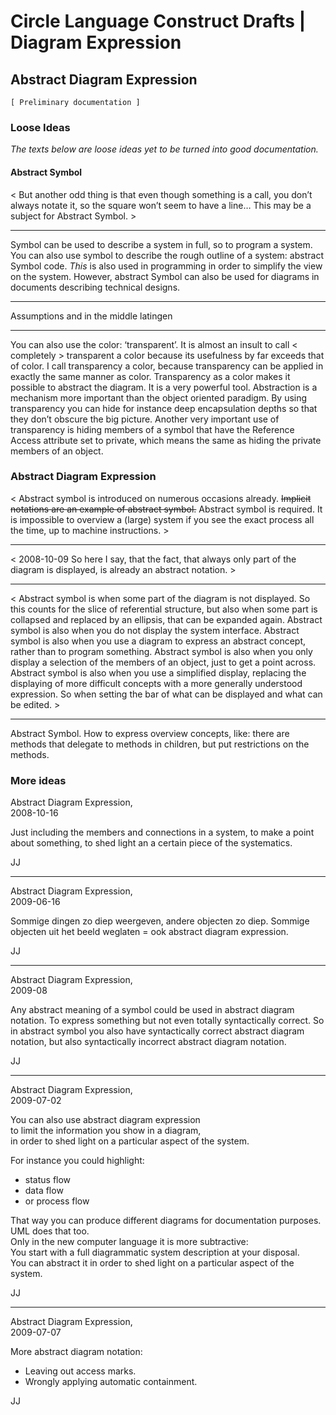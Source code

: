 ﻿Circle Language Construct Drafts | Diagram Expression
=====================================================

Abstract Diagram Expression
---------------------------

`[ Preliminary documentation ]`

### Loose Ideas

*The texts below are loose ideas yet to be turned into good documentation.*

#### Abstract Symbol

< But another odd thing is that even though something is a call, you don’t always notate it, so the square won’t seem to have a line… This may be a subject for Abstract Symbol. >

-----

Symbol can be used to describe a system in full, so to program a system. You can also use symbol to describe the rough outline of a system: abstract Symbol code. *This* is also used in programming in order to simplify the view on the system. However, abstract Symbol can also be used for diagrams in documents describing technical designs.

-----

Assumptions and in the middle latingen

-----

You can also use the color: ‘transparent’. It is almost an insult to call < completely > transparent a color because its usefulness by far exceeds that of color. I call transparency a color, because transparency can be applied in exactly the same manner as color. Transparency as a color makes it possible to abstract the diagram. It is a very powerful tool. Abstraction is a mechanism more important than the object oriented paradigm. By using transparency you can hide for instance deep encapsulation depths so that they don’t obscure the big picture. Another very important use of transparency is hiding members of a symbol that have the Reference Access attribute set to private, which means the same as hiding the private members of an object.

### Abstract Diagram Expression

< Abstract symbol is introduced on numerous occasions already. ~~Implicit notations are an example of abstract symbol.~~ Abstract symbol is required. It is impossible to overview a (large) system if you see the exact process all the time, up to machine instructions. >

-----

< 2008-10-09  So here I say, that the fact, that always only part of the diagram is displayed, is already an abstract notation. >

-----

< Abstract symbol is when some part of the diagram is not displayed. So this counts for the slice of referential structure, but also when some part is collapsed and replaced by an ellipsis, that can be expanded again. Abstract symbol is also when you do not display the system interface. Abstract symbol is also when you use a diagram to express an abstract concept, rather than to program something. Abstract symbol is also when you only display a selection of the members of an object, just to get a point across. Abstract symbol is also when you use a simplified display, replacing the displaying of more difficult concepts with a more generally understood expression. So when setting the bar of what can be displayed and what can be edited. >

-----

Abstract Symbol. How to express overview concepts, like: there are methods that delegate to methods in children, but put restrictions on the methods.

### More ideas

Abstract Diagram Expression,  
2008-10-16

Just including the members and connections in a system, to make a point about something, to shed light an a certain piece of the systematics.

JJ

-----

Abstract Diagram Expression,  
2009-06-16

Sommige dingen zo diep weergeven, andere objecten zo diep. Sommige objecten uit het beeld weglaten = ook abstract diagram expression.

JJ

-----

Abstract Diagram Expression,  
2009-08

Any abstract meaning of a symbol could be used in abstract diagram notation. To express something but not even totally syntactically correct. So in abstract symbol you also have syntactically correct abstract diagram notation, but also syntactically incorrect abstract diagram notation.

JJ

-----

Abstract Diagram Expression,  
2009-07-02

You can also use abstract diagram expression  
to limit the information you show in a diagram,  
in order to shed light on a particular aspect of the system.

For instance you could highlight:

- status flow
- data flow 
- or process flow
 
That way you can produce different diagrams for documentation purposes.  
UML does that too.  
Only in the new computer language it is more subtractive:  
You start with a full diagrammatic system description at your disposal.  
You can abstract it in order to shed light on a particular aspect of the system.

JJ

-----

Abstract Diagram Expression,  
2009-07-07

More abstract diagram notation:
- Leaving out access marks.
- Wrongly applying automatic containment.

JJ